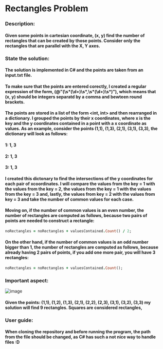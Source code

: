 # Rectangles Problem

### Description:
#### Given some points in cartesian coordinate, (x, y) find the number of rectangles that can be created by those points. Consider only the rectangles that are parallel with the X, Y axes.

### State the solution:
#### The solution is implemented in C# and the points are taken from an input.txt file. 
#### To make sure that the points are entered corectly, I created a regular expression of the form, (@"\(\s*(\d+)\s*,\s*(\d+)\s*\)"), which means that (x, y) should be integers separatd by a comma and bewteen round brackets.
#### The points are stored in a list of the form <int, int> and then rearranged in a dictionary. I grouped the points by their x coordinates, where x is the key and the y coordinates contained in a point with a x coordinate as values. As an example, consider the points (1,1), (1,3), (2,1), (3,1), (3,3), the dictionary will look as follows: 
#### 1: 1, 3
#### 2: 1, 3
#### 3: 1, 3
#### I created this dictonary to find the intersections of the y coordinates for each pair of xcoordinates. I will compare the values from the key = 1 with the values from the key = 2, the values from the key = 1 with the values from the key = 3 and, lastly, the values from key = 2 with the values from key = 3 and take the number of common values for each case.
#### Moving on, if the number of common values is an even number, the number of rectangles are computed as follows, because two pairs of points are needed to construct a rectangle:
```ruby
noRectangles = noRectangles + valuesContained.Count() / 2; 
```
#### On the other hand, if the number of common values is an odd number bigger than 1, the number of rectangles are computed as follows, because already having 2 pairs of points, if you add one more pair, you will have 3 rectangles:
```ruby
noRectangles = noRectangles + valuesContained.Count(); 
```
### Important aspect:
![image](https://user-images.githubusercontent.com/79668619/228051418-1c3bfa35-86d2-4088-b341-92a1ba84563f.png)
#### Given the points: (1,1), (1,2), (1,3), (2,1), (2,2), (2,3), (3,1), (3,2), (3,3) my solution will find 9 rectangles. Squares are considered rectangles, 
### User guide:
#### When cloning the repository and before running the program, the path from the file should be changed, as C# has such a not nice way to handle files :D

